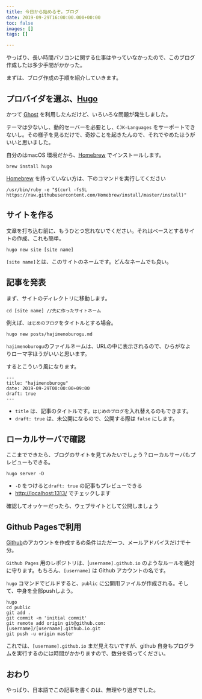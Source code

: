 ```yaml
---
title: 今日から始めるぞ。ブログ
date: 2019-09-29T16:00:00.000+00:00
toc: false
images: []
tags: []

---
```

やっぱり、長い時間パソコンに関する仕事はやっていなかったので、このブログ作成したは多少手間がかかった。

まずは、ブログ作成の手順を紹介していきます。

## プロバイダを選ぶ、[Hugo](https://gohugo.io/ "Hugo")

かつて [Ghost](https://ghost.org/) を利用したんだけど、いろいろな問題が発生しました。

テーマは少ないし、動的セーバーを必要とし、`CJK-Languages` をサーポートできないし。その様子を見るだけで、奇妙ことを起きたんので、それでやめたほうがいいと思いました。

自分のはmacOS 環境だから、[Homebrew](https://brew.sh/ "Homebrew") でインストールします。

    brew install hugo

[Homebrew](https://brew.sh/ "Homebrew") を持っていない方は、下のコマンドを実行してください

    /usr/bin/ruby -e "$(curl -fsSL https://raw.githubusercontent.com/Homebrew/install/master/install)"

## サイトを作る

文章を打ち込む前に、もうひとつ忘れないでください。それはベースとするサイトの作成、これも簡単。

    hugo new site [site name]

`[site name]`とは、このサイトのネームです。どんなネームでも良い。

## 記事を発表

まず、サイトのディレクトリに移動します。

    cd [site name] //先に作ったサイトネーム

例えば、`はじめのブログ`をタイトルとする場合。

    hugo new posts/hajimenoburogu.md

`hajimenoburogu`のファイルネームは、URLの中に表示されるので、ひらがなよりローマ字ほうがいいと思います。

するとこういう風になります。

    ---
    title: "hajimenoburogu"
    date: 2019-09-29T00:00:00+09:00
    draft: true
    ---

* `title` は、記事のタイトルです。`はじめのブログ`を入れ替えるのもできます。
* `draft: true` は、未公開になるので、公開する際は `false` にします。

## ローカルサーバで確認

ここまでできたら、ブログのサイトを見てみたいでしょう？ローカルサーバもプレビューもできる。

    hugo server -D

* `-D` をつけると`draft: true` の記事もプレビューできる
* [http://localhost:1313/](http://localhost:1313/) でチェックします

確認してオッケーだったら、ウェブサイトとして公開しましょう

## Github Pagesで利用

[Github](https://github.com/ "Github")のアカウントを作成するの条件はただ一つ、メールアドバイスだけで十分。

`Github Pages` 用のレポジトリは、\[`username].github.io` のようなルールを絶対に守ります。もちろん、`[username]` は Github アカウントの名です。

`hugo` コマンドでビルドすると、`public` に公開用ファイルが作成される。そして、中身を全部pushしよう。

    hugo
    cd public
    git add .
    git commit -m 'initial commit'
    git remote add origin git@github.com:[username]/[username].github.io.git
    git push -u origin master

これでは、`[username].github.io` まだ見えないですが、github 自身もプログラムを実行するのには時間がかかりますので、数分を待ってください。

## おわり

やっぱり、日本語でこの記事を書くのは、無理やり過ぎでした。